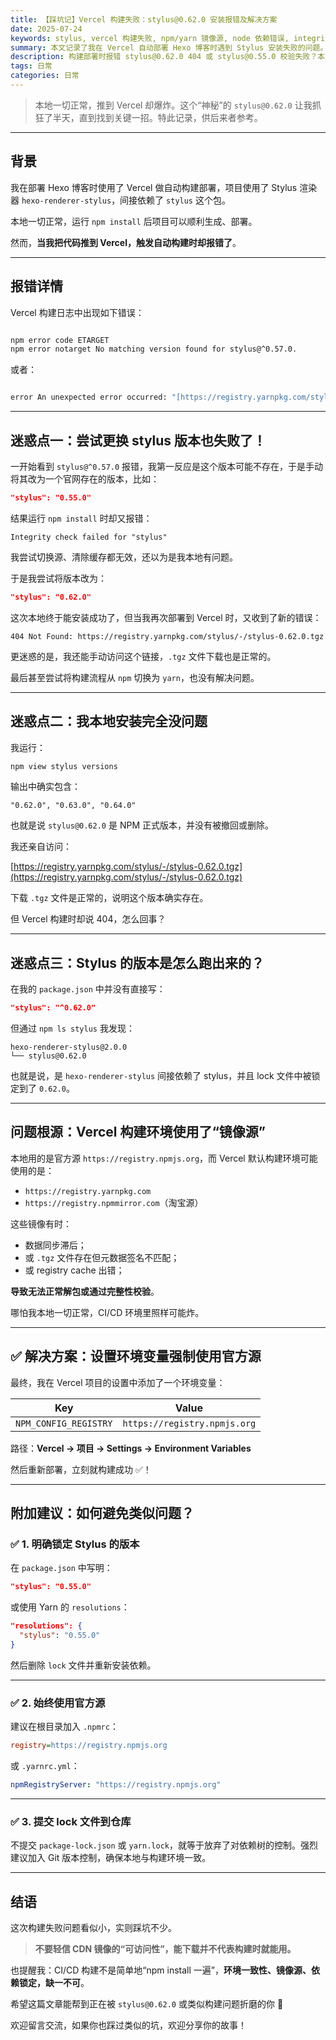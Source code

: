 ```yaml
---
title: 【踩坑记】Vercel 构建失败：stylus@0.62.0 安装报错及解决方案
date: 2025-07-24
keywords: stylus, vercel 构建失败, npm/yarn 镜像源, node 依赖错误, integrity 校验失败, yarnpkg 404, hexo
summary: 本文记录了我在 Vercel 自动部署 Hexo 博客时遇到 Stylus 安装失败的问题。过程中尝试切换 Stylus 版本、换源、从 npm 切换到 yarn，最终通过设置官方源变量解决。含多个真实迷惑点，适合 CI/CD 环境调试者参考。
description: 构建部署时报错 stylus@0.62.0 404 或 stylus@0.55.0 校验失败？本篇详细还原 Vercel 上遇到 Node 依赖安装异常的全过程，分析其背后的镜像源陷阱，并给出明确解决方案。
tags: 日常
categories: 日常
---
```


> 本地一切正常，推到 Vercel 却爆炸。这个“神秘”的 `stylus@0.62.0` 让我抓狂了半天，直到找到关键一招。特此记录，供后来者参考。

---

## 背景

我在部署 Hexo 博客时使用了 Vercel 做自动构建部署，项目使用了 Stylus 渲染器 `hexo-renderer-stylus`，间接依赖了 `stylus` 这个包。

本地一切正常，运行 `npm install` 后项目可以顺利生成、部署。

然而，**当我把代码推到 Vercel，触发自动构建时却报错了**。

---

## 报错详情

Vercel 构建日志中出现如下错误：

```bash

npm error code ETARGET
npm error notarget No matching version found for stylus@^0.57.0.

```

或者：

```bash

error An unexpected error occurred: "[https://registry.yarnpkg.com/stylus/-/stylus-0.62.0.tgz](https://registry.yarnpkg.com/stylus/-/stylus-0.62.0.tgz): Request failed "404 Not Found""

```

---

## 迷惑点一：尝试更换 stylus 版本也失败了！

一开始看到 `stylus@^0.57.0` 报错，我第一反应是这个版本可能不存在，于是手动将其改为一个官网存在的版本，比如：

```json
"stylus": "0.55.0"
```

结果运行 `npm install` 时却又报错：

```
Integrity check failed for "stylus"
```

我尝试切换源、清除缓存都无效，还以为是我本地有问题。

于是我尝试将版本改为：

```json
"stylus": "0.62.0"
```

这次本地终于能安装成功了，但当我再次部署到 Vercel 时，又收到了新的错误：

```
404 Not Found: https://registry.yarnpkg.com/stylus/-/stylus-0.62.0.tgz
```

更迷惑的是，我还能手动访问这个链接，`.tgz` 文件下载也是正常的。

最后甚至尝试将构建流程从 `npm` 切换为 `yarn`，也没有解决问题。

---

## 迷惑点二：我本地安装完全没问题

我运行：

```bash
npm view stylus versions
```

输出中确实包含：

```
"0.62.0", "0.63.0", "0.64.0"
```

也就是说 `stylus@0.62.0` 是 NPM 正式版本，并没有被撤回或删除。

我还亲自访问：

[https://registry.yarnpkg.com/stylus/-/stylus-0.62.0.tgz](https://registry.yarnpkg.com/stylus/-/stylus-0.62.0.tgz)

下载 `.tgz` 文件是正常的，说明这个版本确实存在。

但 Vercel 构建时却说 404，怎么回事？

---

## 迷惑点三：Stylus 的版本是怎么跑出来的？

在我的 `package.json` 中并没有直接写：

```json
"stylus": "^0.62.0"
```

但通过 `npm ls stylus` 我发现：

```
hexo-renderer-stylus@2.0.0
└── stylus@0.62.0
```

也就是说，是 `hexo-renderer-stylus` 间接依赖了 stylus，并且 lock 文件中被锁定到了 `0.62.0`。

---

## 问题根源：Vercel 构建环境使用了“镜像源”

本地用的是官方源 `https://registry.npmjs.org`，而 Vercel 默认构建环境可能使用的是：

* `https://registry.yarnpkg.com`
* `https://registry.npmmirror.com`（淘宝源）

这些镜像有时：

* 数据同步滞后；
* 或 `.tgz` 文件存在但元数据签名不匹配；
* 或 registry cache 出错；

**导致无法正常解包或通过完整性校验**。

哪怕我本地一切正常，CI/CD 环境里照样可能炸。

---

## ✅ 解决方案：设置环境变量强制使用官方源

最终，我在 Vercel 项目的设置中添加了一个环境变量：

| Key                   | Value                        |
| --------------------- | ---------------------------- |
| `NPM_CONFIG_REGISTRY` | `https://registry.npmjs.org` |

路径：**Vercel → 项目 → Settings → Environment Variables**

然后重新部署，立刻就构建成功 ✅！

---

## 附加建议：如何避免类似问题？

### ✅ 1. 明确锁定 Stylus 的版本

在 `package.json` 中写明：

```json
"stylus": "0.55.0"
```

或使用 Yarn 的 `resolutions`：

```json
"resolutions": {
  "stylus": "0.55.0"
}
```

然后删除 `lock` 文件并重新安装依赖。

---

### ✅ 2. 始终使用官方源

建议在根目录加入 `.npmrc`：

```ini
registry=https://registry.npmjs.org
```

或 `.yarnrc.yml`：

```yaml
npmRegistryServer: "https://registry.npmjs.org"
```

---

### ✅ 3. 提交 lock 文件到仓库

不提交 `package-lock.json` 或 `yarn.lock`，就等于放弃了对依赖树的控制。强烈建议加入 Git 版本控制，确保本地与构建环境一致。

---

## 结语

这次构建失败问题看似小，实则踩坑不少。

> **不要轻信 CDN 镜像的“可访问性”，能下载并不代表构建时就能用。**

也提醒我：CI/CD 构建不是简单地“npm install 一遍”，**环境一致性、镜像源、依赖锁定，缺一不可**。

希望这篇文章能帮到正在被 `stylus@0.62.0` 或类似构建问题折磨的你 🙌

欢迎留言交流，如果你也踩过类似的坑，欢迎分享你的故事！

